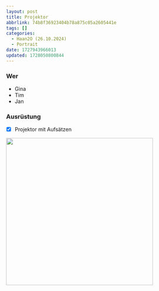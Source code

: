 ```yaml
---
layout: post
title: Projektor
abbrlink: 74b8f36923404b78a875c05a2605441e
tags: []
categories:
  - Haan2O (26.10.2024)
  - Portrait
date: 1727943966013
updated: 1728050800844
---
```


### Wer

- Gina
- Tim
- Jan

### Ausrüstung

- [x] Projektor mit Aufsätzen

<img src=":/c1c47cb72b5b49f18317882726671a7f" width="400"/>

